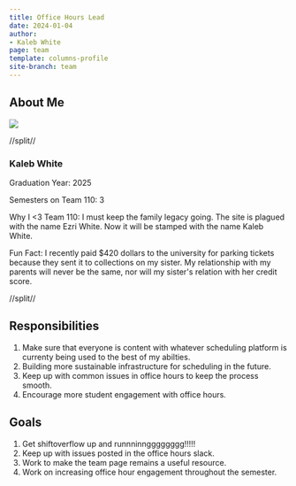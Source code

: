 ```yaml
---
title: Office Hours Lead
date: 2024-01-04
author:
- Kaleb White
page: team
template: columns-profile
site-branch: team
---
```


## About Me
<img class="img-fluid" src="/static/profile-photos/kalebw02.jpg"/>


//split//

### Kaleb White

Graduation Year: 2025

Semesters on Team 110: 3

Why I <3 Team 110: I must keep the family legacy going. The site is plagued with the name Ezri White. Now it will be stamped with the name Kaleb White.

Fun Fact: I recently paid $420 dollars to the university for parking tickets because they sent it to collections on my sister. My relationship with my parents will never be the same, nor will my sister's relation with her credit score.

//split//

## Responsibilities

1. Make sure that everyone is content with whatever scheduling platform is currenty being used to the best of my abilties.
2. Building more sustainable infrastructure for scheduling in the future.
3. Keep up with common issues in office hours to keep the process smooth. 
4. Encourage more student engagement with office hours. 

## Goals

1. Get shiftoverflow up and runnninngggggggg!!!!!
2. Keep up with issues posted in the office hours slack.
3. Work to make the team page remains a useful resource.
4. Work on increasing office hour engagement throughout the semester.